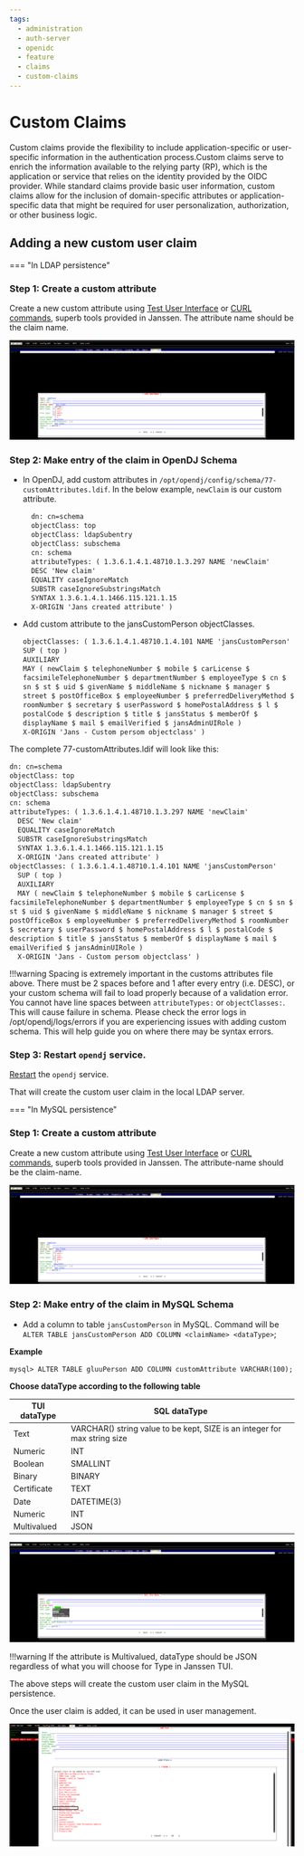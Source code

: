 ```yaml
---
tags:
  - administration
  - auth-server
  - openidc
  - feature
  - claims
  - custom-claims
---
```


# Custom Claims

Custom claims provide the flexibility to include application-specific or user-specific information in the authentication process.Custom claims serve to enrich the information available to the relying party (RP), which is the application or service that relies on the identity provided by the OIDC provider. While standard claims provide basic user information, custom claims allow for the inclusion of domain-specific attributes or application-specific data that might be required for user personalization, authorization, or other business logic.

## Adding a new custom user claim

<div markdown>
=== "In LDAP persistence"

### Step 1: Create a custom attribute

Create a new custom attribute using [Test User Interface](../../../admin/config-guide/config-tools/jans-tui) or [CURL commands](../../../admin/config-guide/jans-cli/cli-attribute/#creating-an-attribute), superb tools provided in Janssen. The attribute name should be the claim name.

![](../../../../assets/image-tui-add-attribute.png)

### Step 2: Make entry of the claim in OpenDJ Schema 

- In OpenDJ, add custom attributes in `/opt/opendj/config/schema/77-customAttributes.ldif`. In the below example, `newClaim` is our custom attribute.

  ```
    dn: cn=schema
    objectClass: top
    objectClass: ldapSubentry
    objectClass: subschema
    cn: schema
    attributeTypes: ( 1.3.6.1.4.1.48710.1.3.297 NAME 'newClaim'
    DESC 'New claim'
    EQUALITY caseIgnoreMatch
    SUBSTR caseIgnoreSubstringsMatch
    SYNTAX 1.3.6.1.4.1.1466.115.121.1.15
    X-ORIGIN 'Jans created attribute' )
  ```
  
- Add custom attribute to the jansCustomPerson objectClasses.

  ```
  objectClasses: ( 1.3.6.1.4.1.48710.1.4.101 NAME 'jansCustomPerson'
  SUP ( top )
  AUXILIARY
  MAY ( newClaim $ telephoneNumber $ mobile $ carLicense $ facsimileTelephoneNumber $ departmentNumber $ employeeType $ cn $ sn $ st $ uid $ givenName $ middleName $ nickname $ manager $ street $ postOfficeBox $ employeeNumber $ preferredDeliveryMethod $ roomNumber $ secretary $ userPassword $ homePostalAddress $ l $ postalCode $ description $ title $ jansStatus $ memberOf $ displayName $ mail $ emailVerified $ jansAdminUIRole )
  X-ORIGIN 'Jans - Custom persom objectclass' )
  ```

The complete 77-customAttributes.ldif will look like this:

  ```
  dn: cn=schema
  objectClass: top
  objectClass: ldapSubentry
  objectClass: subschema
  cn: schema
  attributeTypes: ( 1.3.6.1.4.1.48710.1.3.297 NAME 'newClaim'
    DESC 'New claim'
    EQUALITY caseIgnoreMatch
    SUBSTR caseIgnoreSubstringsMatch
    SYNTAX 1.3.6.1.4.1.1466.115.121.1.15
    X-ORIGIN 'Jans created attribute' )
  objectClasses: ( 1.3.6.1.4.1.48710.1.4.101 NAME 'jansCustomPerson'
    SUP ( top )
    AUXILIARY
    MAY ( newClaim $ telephoneNumber $ mobile $ carLicense $ facsimileTelephoneNumber $ departmentNumber $ employeeType $ cn $ sn $ st $ uid $ givenName $ middleName $ nickname $ manager $ street $ postOfficeBox $ employeeNumber $ preferredDeliveryMethod $ roomNumber $ secretary $ userPassword $ homePostalAddress $ l $ postalCode $ description $ title $ jansStatus $ memberOf $ displayName $ mail $ emailVerified $ jansAdminUIRole )
    X-ORIGIN 'Jans - Custom persom objectclass' )

  ```

!!!warning
    Spacing is extremely important in the customs attributes file above. There must be 2 spaces before and 1 after every entry (i.e. DESC), or your custom schema will fail to load properly because of a validation error. You cannot have line spaces between `attributeTypes:` or `objectClasses:`. This will cause failure in schema. Please check the error logs in /opt/opendj/logs/errors if you are experiencing issues with adding custom schema. This will help guide you on where there may be syntax errors.

### Step 3: Restart `opendj` service.

[Restart](../../../../admin/vm-ops/restarting-services/#reload) the `opendj` service.

That will create the custom user claim in the local LDAP server.

=== "In MySQL persistence"

### Step 1: Create a custom attribute

Create a new custom attribute using [Test User Interface](../../../admin/config-guide/config-tools/jans-tui) or [CURL commands](../../../admin/config-guide/jans-cli/cli-attribute/#creating-an-attribute), superb tools provided in Janssen. The attribute-name should be the claim-name.

![](../../../../assets/image-tui-add-attribute.png)

### Step 2: Make entry of the claim in MySQL Schema

- Add a column to table `jansCustomPerson` in MySQL. Command will be `ALTER TABLE jansCustomPerson ADD COLUMN <claimName> <dataType>`;

**Example**
```
mysql> ALTER TABLE gluuPerson ADD COLUMN customAttribute VARCHAR(100);
```

**Choose dataType according to the following table**

|TUI dataType|SQL dataType|
|---|---|
|Text|VARCHAR() string value to be kept, SIZE is an integer for max string size|
|Numeric|INT|
|Boolean|SMALLINT|
|Binary|BINARY|
|Certificate|TEXT|
|Date|DATETIME(3)|
|Numeric|INT|
|Multivalued|JSON|

![](../../../../assets/image-tui-attribute-datatype.png)

!!!warning 
    If the attribute is Multivalued, dataType should be JSON regardless of what you will choose for Type in Janssen TUI.

The above steps will create the custom user claim in the MySQL persistence.
</div>

Once the user claim is added, it can be used in user management.

![](../../../../assets/image-tui-user-claim.png)
